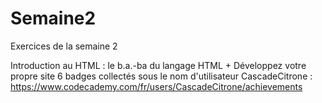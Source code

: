 # Semaine2
Exercices de la semaine 2

Introduction au HTML : le b.a.-ba du langage HTML + Développez votre propre site 
6 badges collectés sous le nom d'utilisateur CascadeCitrone : https://www.codecademy.com/fr/users/CascadeCitrone/achievements

